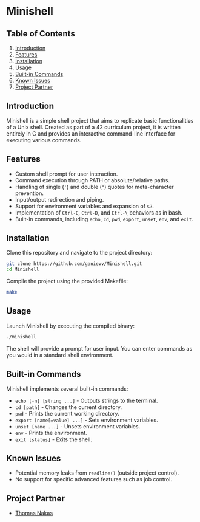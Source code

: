 # Minishell

## Table of Contents

1. [Introduction](#introduction)
2. [Features](#features)
3. [Installation](#installation)
4. [Usage](#usage)
5. [Built-in Commands](#built-in-commands)
6. [Known Issues](#known-issues)
7. [Project Partner](#project-partner)

## Introduction

Minishell is a simple shell project that aims to replicate basic functionalities of a Unix shell. Created as part of a 42 curriculum project, it is written entirely in C and provides an interactive command-line interface for executing various commands.

## Features

- Custom shell prompt for user interaction.
- Command execution through PATH or absolute/relative paths.
- Handling of single (`'`) and double (`"`) quotes for meta-character prevention.
- Input/output redirection and piping.
- Support for environment variables and expansion of `$?`.
- Implementation of `Ctrl-C`, `Ctrl-D`, and `Ctrl-\` behaviors as in bash.
- Built-in commands, including `echo`, `cd`, `pwd`, `export`, `unset`, `env`, and `exit`.

## Installation

Clone this repository and navigate to the project directory:

```bash
git clone https://github.com/ganievv/Minishell.git
cd Minishell
```

Compile the project using the provided Makefile:

```bash
make
```

## Usage

Launch Minishell by executing the compiled binary:

```bash
./minishell
```

The shell will provide a prompt for user input. You can enter commands as you would in a standard shell environment.

## Built-in Commands

Minishell implements several built-in commands:

- `echo [-n] [string ...]` - Outputs strings to the terminal.
- `cd [path]` - Changes the current directory.
- `pwd` - Prints the current working directory.
- `export [name[=value] ...]` - Sets environment variables.
- `unset [name ...]` - Unsets environment variables.
- `env` - Prints the environment.
- `exit [status]` - Exits the shell.

## Known Issues

- Potential memory leaks from `readline()` (outside project control).
- No support for specific advanced features such as job control.

## Project Partner

- [Thomas Nakas](link-to-profile)
